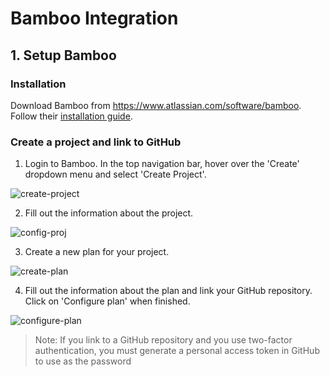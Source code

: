 # Bamboo Integration

## 1. Setup Bamboo

### Installation

Download Bamboo from https://www.atlassian.com/software/bamboo. Follow their [installation guide](https://confluence.atlassian.com/bamboo/getting-started-with-bamboo-289277283.html?_ga=2.95849887.246880307.1531709232-1995250601.1528082340). 

### Create a project and link to GitHub

1) Login to Bamboo. In the top navigation bar, hover over the 'Create' dropdown menu and select 'Create Project'. 

![create-project](assets/create-project.png)

2) Fill out the information about the project. 

![config-proj](assets/config-proj.png)

3) Create a new plan for your project. 

![create-plan](assets/create-plan.png)

4) Fill out the information about the plan and link your GitHub repository. Click on 'Configure plan' when finished. 

![configure-plan](assets/configure-plan.png)

> Note: If you link to a GitHub repository and you use two-factor authentication, you must generate a personal access token in GitHub to use as the password

<!-- ## 2. Auto build in Bamboo

To deploy to HockeyApp from Bamboo, follow [this guide](https://www.atlassian.com/blog/archives/continuous-deployment-mobile-apps).

Once your app has been built, download the latest build so we can use Kobiton to test on it.  -->
